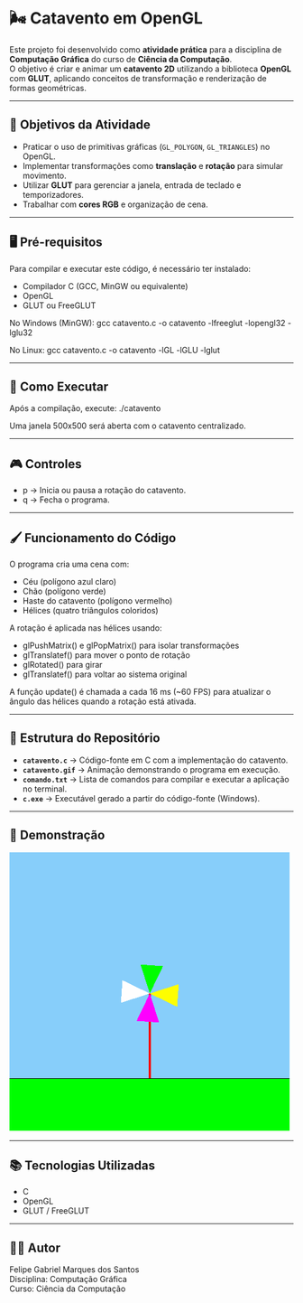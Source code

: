 # 🌬️ Catavento em OpenGL

Este projeto foi desenvolvido como **atividade prática** para a disciplina de **Computação Gráfica** do curso de **Ciência da Computação**.  
O objetivo é criar e animar um **catavento 2D** utilizando a biblioteca **OpenGL** com **GLUT**, aplicando conceitos de transformação e renderização de formas geométricas.

---

## 🎯 Objetivos da Atividade
- Praticar o uso de primitivas gráficas (`GL_POLYGON`, `GL_TRIANGLES`) no OpenGL.
- Implementar transformações como **translação** e **rotação** para simular movimento.
- Utilizar **GLUT** para gerenciar a janela, entrada de teclado e temporizadores.
- Trabalhar com **cores RGB** e organização de cena.

---

## 🖥️ Pré-requisitos

Para compilar e executar este código, é necessário ter instalado:

- Compilador C (GCC, MinGW ou equivalente)
- OpenGL
- GLUT ou FreeGLUT

No Windows (MinGW):
gcc catavento.c -o catavento -lfreeglut -lopengl32 -lglu32

No Linux:
gcc catavento.c -o catavento -lGL -lGLU -lglut

---

## 🚀 Como Executar
Após a compilação, execute:
./catavento

Uma janela 500x500 será aberta com o catavento centralizado.

---

## 🎮 Controles
- p → Inicia ou pausa a rotação do catavento.  
- q → Fecha o programa.

---

## 🖌️ Funcionamento do Código
O programa cria uma cena com:
- Céu (polígono azul claro)
- Chão (polígono verde)
- Haste do catavento (polígono vermelho)
- Hélices (quatro triângulos coloridos)
  
A rotação é aplicada nas hélices usando:
- glPushMatrix() e glPopMatrix() para isolar transformações
- glTranslatef() para mover o ponto de rotação
- glRotated() para girar
- glTranslatef() para voltar ao sistema original

A função update() é chamada a cada 16 ms (~60 FPS) para atualizar o ângulo das hélices quando a rotação está ativada.

---

## 📂 Estrutura do Repositório

- **`catavento.c`** → Código-fonte em C com a implementação do catavento.  
- **`catavento.gif`** → Animação demonstrando o programa em execução.  
- **`comando.txt`** → Lista de comandos para compilar e executar a aplicação no terminal.  
- **`c.exe`** → Executável gerado a partir do código-fonte (Windows).

---

## 📸 Demonstração
![Catavento em execução](catavento.gif)

---

## 📚 Tecnologias Utilizadas
- C
- OpenGL
- GLUT / FreeGLUT

---

## 🧑‍💻 Autor
Felipe Gabriel Marques dos Santos  
Disciplina: Computação Gráfica  
Curso: Ciência da Computação
